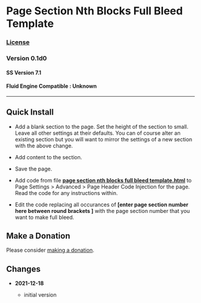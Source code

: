 # Page Section Nth Blocks Full Bleed Template

### [License][99]

### Version 0.1d0

#### SS Version 7.1

#### Fluid Engine Compatible : Unknown

---

## Quick Install

* Add a blank section to the page. Set the height of the section to small. Leave
  all other settings at their defaults. You can of course alter an existing
  section but you will want to mirror the settings of a new section with the
  above change.
  
* Add content to the section.
  
* Save the page.
  
* Add code from file
  **[page section nth blocks full bleed template.html](page%20section%20nth%20blocks%20full%20bleed%20template.html#L1)**
  to Page Settings > Advanced > Page Header Code Injection for the page. Read
  the code for any instructions within.
  
* Edit the code replacing all occurances of **[enter page section number here
  between round brackets ]** with the page section number that you want to make
  full bleed.

## Make a Donation

Please consider
[making a donation](https://github.com/tomsWebConsulting/twcsl#make-a-donation).

## Changes

<!-- * **2021-09-18**

  * changed name from Add One Left Class to Product Detail Page to Store Product
    Detail One Left Class Add
  * use twcsl
  * bumped version to 0.2d0
  -->
* **2021-12-18**

  * initial version

[99]: https://github.com/tomsWebConsulting/twcsl/blob/main/LICENSE.txt#L1
